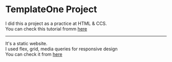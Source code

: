 # TemplateOne Project
I did this a project as a practice at HTML & CCS.  
You can check this tutorial fromm [here](https://www.youtube.com/playlist?list=PLDoPjvoNmBAzHSjcR-HnW9tnxyuye8KbF)  
____
It's a static website.  
I used flex, grid, media queries for responsive design  
You can check it from [here](https://template-one-iota.vercel.app/
)

